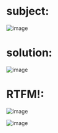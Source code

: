 # subject:
![image](https://github.com/zakaria0101echifaouy/OverTheWire-Wargames/assets/108145379/468d1a31-aa47-4e9e-bcdc-978e63974166)
# solution:
![image](https://github.com/zakaria0101echifaouy/OverTheWire-Wargames/assets/108145379/1f5a7004-ce16-48b2-8f15-28b7d8a9a217)
# RTFM!:
![image](https://github.com/zakaria0101echifaouy/OverTheWire-Wargames/assets/108145379/e41032f8-be2c-405c-8f9f-42128e90c654)

![image](https://github.com/zakaria0101echifaouy/OverTheWire-Wargames/assets/108145379/8ac08781-931f-4f38-bbc5-1b794bf56b69)
